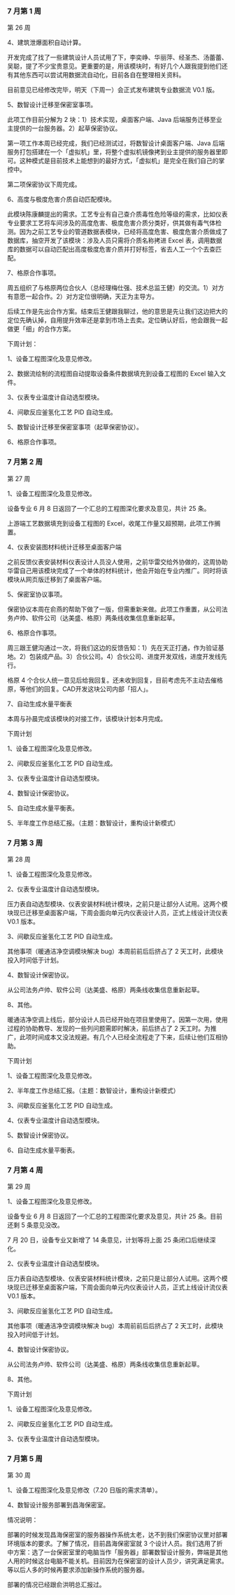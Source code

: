 ### 7 月第 1 周

第 26 周

4、建筑泄爆面积自动计算。

开发完成了找了一些建筑设计人员试用了下，李奕峥、华丽萍、经圣杰、汤蕾蕾、吴聪，提了不少宝贵意见。更重要的是，用该模块时，有好几个人跟我提到他们还有其他东西可以尝试用数据流自动化，目前各自在整理相关资料。

目前意见已经修改完毕，明天（下周一）会正式发布建筑专业数据流 V0.1 版。

5、数智设计迁移至保密室事项。

此项工作目前分解为 2 块：1）技术实现，桌面客户端、Java 后端服务迁移至业主提供的一台服务器。2）起草保密协议。

第一项工作本周已经完成，我们已经测试过，将数智设计桌面客户端、Java 后端服务打包搭建在一个「虚拟机」里，将整个虚拟机镜像拷到业主提供的服务器里即可。这种模式是目前技术上能想到的最好方式，「虚拟机」是完全在我们自己的掌控中。

第二项保密协议下周完成。

6、高度与极度危害介质自动匹配模块。

此模块陈康麟提出的需求。工艺专业有自己查介质毒性危险等级的需求，比如仪表专业要求工艺将车间涉及的高度危害、极度危害介质分类好，供其做有毒气体检测。因为之前工艺专业的管道数据表模块，已经将高度危害、极度危害介质做成了数据库，抽空开发了该模块：涉及人员只需将介质名称拷进 Excel 表，调用数据库的数据可以自动匹配出高度极度危害介质并打好标签，省去人工一个个去查匹配。

7、格原合作事项。

周五组织了与格原两位合伙人（总经理梅仕强、技术总监王健）的交流。1）对方有意愿一起合作。2）对方定位很明确，天正为主导方。

后续工作是先出合作方案。结束后王健跟我聊过，他的意思是先让我们这边把大的定位先确认掉，自用提升效率还是拿到市场上去卖。定位确认好后，他会跟我一起做更「细」的合作方案。

下周计划：

1、设备工程图深化及意见修改。

2、数据流绘制的流程图自动提取设备条件数据填充到设备工程图的 Excel 输入文件。

3、仪表专业温度计自动选型模块。

4、间歇反应釜氢化工艺 PID 自动生成。

5、数智设计迁移至保密室事项（起草保密协议）。

6、格原合作事项。

### 7 月第 2 周

第 27 周

1、设备工程图深化及意见修改。

设备专业 6 月 8 日返回了一个汇总的工程图深化要求及意见，共计 25 条。

上游端工艺数据填充到设备工程图的 Excel，收尾工作量又超预期，此项工作搁置。

4、仪表安装图材料统计迁移至桌面客户端

之前反馈仪表安装材料仪表设计人员没人使用，之前华雷交给外协做的，这周协助华雷自己用该模块完成了一个单体的材料统计，他会开始在专业内推广。同时将该模块从网页版迁移到了桌面客户端。

5、保密室协议事项。

保密协议本周在俞燕的帮助下做了一版，但需重新来做。此项工作重置，从公司法务卢帅、软件公司（达美盛、格原）两条线收集信息重新起草。

6、格原合作事项。

周三跟王健沟通过一次，将我们这边的反馈告知：1）先在天正打通，作为验证基地。2）包装成产品。3）合伙公司。4）合伙公司、进度开发双线，进度开发线先行。

格原 4 个合伙人统一意见后给我回复。还未收到回复，目前考虑先不主动去催格原，等他们的回复。CAD开发这块公司内部「招人」。

7、自动生成水量平衡表

本周与孙晨完成该模块的对接工作，该模块计划本月完成。

下周计划

1、设备工程图深化及意见修改。

2、间歇反应釜氢化工艺 PID 自动生成。

3、仪表专业温度计自动选型模块。

4、数智设计保密协议。

5、自动生成水量平衡表。

5、半年度工作总结汇报。（主题：数智设计，重构设计新模式）

### 7 月第 3 周

第 28 周

1、设备工程图深化及意见修改。

2、仪表专业温度计自动选型模块。

压力表自动选型模块、仪表安装材料统计模块，之前只是让部分人试用。这两个模块现已迁移至桌面客户端，下周会面向单元内仪表设计人员，正式上线设计流仪表 V0.1 版本。

3、间歇反应釜氢化工艺 PID 自动生成。

其他事项（暖通洁净空调模块解决 bug）本周前前后后挤占了 2 天工时，此模块投入时间低于计划。

4、数智设计保密协议。

从公司法务卢帅、软件公司（达美盛、格原）两条线收集信息重新起草。

8、其他。

暖通洁净空调上线后，部分设计人员已经开始在项目里使用了。因第一次用，使用过程的协助教导、发现的一些列问题需即时解决，前后挤占了 2 天工时。为推广，此项时间成本又没法规避。有几个人已经全流程走了下来，后续让他们互相协助。

下周计划

1、设备工程图深化及意见修改。

2、半年度工作总结汇报。（主题：数智设计，重构设计新模式）

3、间歇反应釜氢化工艺 PID 自动生成。

4、仪表专业温度计自动选型模块。

5、数智设计保密协议。

6、自动生成水量平衡表。

### 7 月第 4 周

第 29 周

1、设备工程图深化及意见修改。

设备专业 6 月 8 日返回了一个汇总的工程图深化要求及意见，共计 25 条。目前还剩 5 条意见没改。

7 月 20 日，设备专业又新增了 14 条意见，计划等将上面 25 条闭口后继续深化。

2、仪表专业温度计自动选型模块。

压力表自动选型模块、仪表安装材料统计模块，之前只是让部分人试用。这两个模块现已迁移至桌面客户端，下周会面向单元内仪表设计人员，正式上线设计流仪表 V0.1 版本。

3、间歇反应釜氢化工艺 PID 自动生成。

其他事项（暖通洁净空调模块解决 bug）本周前前后后挤占了 2 天工时，此模块投入时间低于计划。

4、数智设计保密协议。

从公司法务卢帅、软件公司（达美盛、格原）两条线收集信息重新起草。

8、其他。

下周计划

1、设备工程图深化及意见修改。

2、间歇反应釜氢化工艺 PID 自动生成。

3、仪表专业温度计自动选型模块。

### 7 月第 5 周

第 30 周

1、设备工程图深化及意见修改（7.20 日版的需求清单）。

4、数智设计服务部署到昌海保密室。

情况说明：

部署的时候发现昌海保密室的服务器操作系统太老，达不到我们保密协议里对部署环境版本的要求。了解了情况，目前昌海保密室就 3 个设计人员。我们选用了折中方案：选了一台保密室里的电脑当作「服务器」部署数智设计服务，弊端是其他人用的时候这台电脑不能关机。目前因为在保密室的设计人员少，讲究满足需求。等以后人多的时候再要求添加新操作系统的服务器。

部署的情况已经跟俞洪明总汇报过。